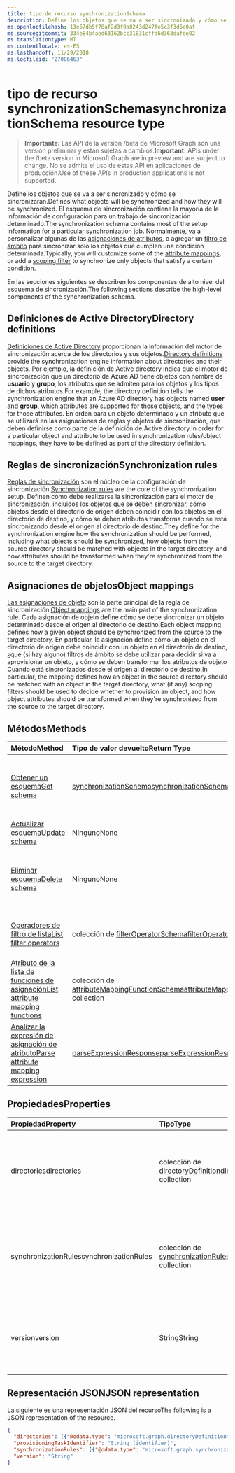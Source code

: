 ```yaml
---
title: tipo de recurso synchronizationSchema
description: Define los objetos que se va a ser sincronizado y cómo se sincronizarán. El esquema de sincronización contiene la mayoría de la información de configuración para un trabajo de sincronización determinado. Normalmente, va a personalizar algunas de las asignaciones de atributo, o agregar un filtro de ámbito para sincronizar solo los objetos que cumplen una condición determinada.
ms.openlocfilehash: 13e57db5f78af2d3f0a8243d247fe5c3f3d5e0af
ms.sourcegitcommit: 334e84b4aed63162bcc31831cffd6d363dafee02
ms.translationtype: MT
ms.contentlocale: es-ES
ms.lasthandoff: 11/29/2018
ms.locfileid: "27086463"
---
```

# <a name="synchronizationschema-resource-type"></a><span data-ttu-id="153c6-105">tipo de recurso synchronizationSchema</span><span class="sxs-lookup"><span data-stu-id="153c6-105">synchronizationSchema resource type</span></span>

> <span data-ttu-id="153c6-106">**Importante:** Las API de la versión /beta de Microsoft Graph son una versión preliminar y están sujetas a cambios.</span><span class="sxs-lookup"><span data-stu-id="153c6-106">**Important:** APIs under the /beta version in Microsoft Graph are in preview and are subject to change.</span></span> <span data-ttu-id="153c6-107">No se admite el uso de estas API en aplicaciones de producción.</span><span class="sxs-lookup"><span data-stu-id="153c6-107">Use of these APIs in production applications is not supported.</span></span>

<span data-ttu-id="153c6-108">Define los objetos que se va a ser sincronizado y cómo se sincronizarán.</span><span class="sxs-lookup"><span data-stu-id="153c6-108">Defines what objects will be synchronized and how they will be synchronized.</span></span> <span data-ttu-id="153c6-109">El esquema de sincronización contiene la mayoría de la información de configuración para un trabajo de sincronización determinado.</span><span class="sxs-lookup"><span data-stu-id="153c6-109">The synchronization schema contains most of the setup information for a particular synchronization job.</span></span> <span data-ttu-id="153c6-110">Normalmente, va a personalizar algunas de las [asignaciones de atributos](synchronization-attributemapping.md), o agregar un [filtro de ámbito](synchronization-filter.md) para sincronizar solo los objetos que cumplen una condición determinada.</span><span class="sxs-lookup"><span data-stu-id="153c6-110">Typically, you will customize some of the [attribute mappings](synchronization-attributemapping.md), or add a [scoping filter](synchronization-filter.md) to synchronize only objects that satisfy a certain condition.</span></span>

<span data-ttu-id="153c6-111">En las secciones siguientes se describen los componentes de alto nivel del esquema de sincronización.</span><span class="sxs-lookup"><span data-stu-id="153c6-111">The following sections describe the high-level components of the synchronization schema.</span></span>

## <a name="directory-definitions"></a><span data-ttu-id="153c6-112">Definiciones de Active Directory</span><span class="sxs-lookup"><span data-stu-id="153c6-112">Directory definitions</span></span>

<span data-ttu-id="153c6-113">[Definiciones de Active Directory](synchronization-directorydefinition.md) proporcionan la información del motor de sincronización acerca de los directorios y sus objetos.</span><span class="sxs-lookup"><span data-stu-id="153c6-113">[Directory definitions](synchronization-directorydefinition.md) provide the synchronization engine information about directories and their objects.</span></span> <span data-ttu-id="153c6-114">Por ejemplo, la definición de Active directory indica que el motor de sincronización que un directorio de Azure AD tiene objetos con nombre de **usuario** y **grupo**, los atributos que se admiten para los objetos y los tipos de dichos atributos.</span><span class="sxs-lookup"><span data-stu-id="153c6-114">For example, the directory definition tells the synchronization engine that an Azure AD directory has objects named **user** and **group**, which attributes are supported for those objects, and the types for those attributes.</span></span> <span data-ttu-id="153c6-115">En orden para un objeto determinado y un atributo que se utilizará en las asignaciones de reglas y objetos de sincronización, que deben definirse como parte de la definición de Active directory.</span><span class="sxs-lookup"><span data-stu-id="153c6-115">In order for a particular object and attribute to be used in synchronization rules/object mappings, they have to be defined as part of the directory definition.</span></span>

## <a name="synchronization-rules"></a><span data-ttu-id="153c6-116">Reglas de sincronización</span><span class="sxs-lookup"><span data-stu-id="153c6-116">Synchronization rules</span></span>

<span data-ttu-id="153c6-117">[Reglas de sincronización](synchronization-synchronizationrule.md) son el núcleo de la configuración de sincronización.</span><span class="sxs-lookup"><span data-stu-id="153c6-117">[Synchronization rules](synchronization-synchronizationrule.md) are the core of the synchronization setup.</span></span> <span data-ttu-id="153c6-118">Definen cómo debe realizarse la sincronización para el motor de sincronización, incluidos los objetos que se deben sincronizar, cómo objetos desde el directorio de origen deben coincidir con los objetos en el directorio de destino, y cómo se deben atributos transforma cuando se está sincronizando desde el origen al directorio de destino.</span><span class="sxs-lookup"><span data-stu-id="153c6-118">They define for the synchronization engine how the synchronization should be performed, including what objects should be synchronized, how objects from the source directory should be matched with objects in the target directory, and how attributes should be transformed when they're synchronized from the source to the target directory.</span></span> 

## <a name="object-mappings"></a><span data-ttu-id="153c6-119">Asignaciones de objetos</span><span class="sxs-lookup"><span data-stu-id="153c6-119">Object mappings</span></span>

<span data-ttu-id="153c6-120">[Las asignaciones de objeto](synchronization-objectmapping.md) son la parte principal de la regla de sincronización.</span><span class="sxs-lookup"><span data-stu-id="153c6-120">[Object mappings](synchronization-objectmapping.md) are the main part of the synchronization rule.</span></span> <span data-ttu-id="153c6-121">Cada asignación de objeto define cómo se debe sincronizar un objeto determinado desde el origen al directorio de destino.</span><span class="sxs-lookup"><span data-stu-id="153c6-121">Each object mapping defines how a given object should be synchronized from the source to the target directory.</span></span> <span data-ttu-id="153c6-122">En particular, la asignación define cómo un objeto en el directorio de origen debe coincidir con un objeto en el directorio de destino, ¿qué (si hay alguno) filtros de ámbito se debe utilizar para decidir si va a aprovisionar un objeto, y cómo se deben transformar los atributos de objeto Cuando está sincronizados desde el origen al directorio de destino.</span><span class="sxs-lookup"><span data-stu-id="153c6-122">In particular, the mapping defines how an object in the source directory should be matched with an object in the target directory, what (if any) scoping filters should be used to decide whether to provision an object, and how object attributes should be transformed when they're synchronized from the source to the target directory.</span></span>

## <a name="methods"></a><span data-ttu-id="153c6-123">Métodos</span><span class="sxs-lookup"><span data-stu-id="153c6-123">Methods</span></span>

| <span data-ttu-id="153c6-124">Método</span><span class="sxs-lookup"><span data-stu-id="153c6-124">Method</span></span>        | <span data-ttu-id="153c6-125">Tipo de valor devuelto</span><span class="sxs-lookup"><span data-stu-id="153c6-125">Return Type</span></span>               | <span data-ttu-id="153c6-126">Descripción</span><span class="sxs-lookup"><span data-stu-id="153c6-126">Description</span></span>                  |
|:--------------|:--------------------------|:-----------------------------|
|[<span data-ttu-id="153c6-127">Obtener un esquema</span><span class="sxs-lookup"><span data-stu-id="153c6-127">Get schema</span></span>](../api/synchronization-synchronizationschema-get.md)    |[<span data-ttu-id="153c6-128">synchronizationSchema</span><span class="sxs-lookup"><span data-stu-id="153c6-128">synchronizationSchema</span></span>](synchronization-synchronizationschema.md)   |<span data-ttu-id="153c6-129">Leer las propiedades y las relaciones del objeto **synchronizationSchema** .</span><span class="sxs-lookup"><span data-stu-id="153c6-129">Read properties and relationships of the **synchronizationSchema** object.</span></span>|
|[<span data-ttu-id="153c6-130">Actualizar esquema</span><span class="sxs-lookup"><span data-stu-id="153c6-130">Update schema</span></span>](../api/synchronization-synchronizationschema-update.md)    |<span data-ttu-id="153c6-131">Ninguno</span><span class="sxs-lookup"><span data-stu-id="153c6-131">None</span></span>   |<span data-ttu-id="153c6-132">Actualizar el esquema de sincronización.</span><span class="sxs-lookup"><span data-stu-id="153c6-132">Update the synchronization schema.</span></span> |
|[<span data-ttu-id="153c6-133">Eliminar esquema</span><span class="sxs-lookup"><span data-stu-id="153c6-133">Delete schema</span></span>](../api/synchronization-synchronizationschema-delete.md)    |<span data-ttu-id="153c6-134">Ninguno</span><span class="sxs-lookup"><span data-stu-id="153c6-134">None</span></span>   |<span data-ttu-id="153c6-135">Eliminar el esquema personalizado, restablecer el esquema a la configuración predeterminada.</span><span class="sxs-lookup"><span data-stu-id="153c6-135">Delete the customized schema, resetting the schema to the default configuration.</span></span> |
|[<span data-ttu-id="153c6-136">Operadores de filtro de lista</span><span class="sxs-lookup"><span data-stu-id="153c6-136">List filter operators</span></span>](../api/synchronization-synchronizationschema-filteroperators.md)    |<span data-ttu-id="153c6-137">colección de [filterOperatorSchema](../resources/synchronization-filteroperatorschema.md)</span><span class="sxs-lookup"><span data-stu-id="153c6-137">[filterOperatorSchema](../resources/synchronization-filteroperatorschema.md) colection</span></span>   |<span data-ttu-id="153c6-138">Lista de todos los operadores compatibles con los filtros de ámbito.</span><span class="sxs-lookup"><span data-stu-id="153c6-138">List all operators supported in the scoping filters.</span></span> |
|[<span data-ttu-id="153c6-139">Atributo de la lista de funciones de asignación</span><span class="sxs-lookup"><span data-stu-id="153c6-139">List attribute mapping functions</span></span>](../api/synchronization-synchronizationschema-functions.md)    |<span data-ttu-id="153c6-140">colección de [attributeMappingFunctionSchema](../resources/synchronization-attributemappingfunctionschema.md)</span><span class="sxs-lookup"><span data-stu-id="153c6-140">[attributeMappingFunctionSchema](../resources/synchronization-attributemappingfunctionschema.md) collection</span></span>   |<span data-ttu-id="153c6-141">Lista de todas las funciones compatibles con las expresiones de asignación de atributo.</span><span class="sxs-lookup"><span data-stu-id="153c6-141">List all functions supported in the attribute mapping expressions.</span></span> |
|[<span data-ttu-id="153c6-142">Analizar la expresión de asignación de atributo</span><span class="sxs-lookup"><span data-stu-id="153c6-142">Parse attribute mapping expression</span></span>](../api/synchronization-synchronizationschema-parseexpression.md)|[<span data-ttu-id="153c6-143">parseExpressionResponse</span><span class="sxs-lookup"><span data-stu-id="153c6-143">parseExpressionResponse</span></span>](synchronization-parseexpressionresponse.md)|<span data-ttu-id="153c6-144">Analizar una expresión de cadena en un [attributeMappingSource</span><span class="sxs-lookup"><span data-stu-id="153c6-144">Parse a string expression into an [attributeMappingSource</span></span>|<span data-ttu-id="153c6-145">(.. / resources/synchronization_attributemappingsource.md) objeto.</span><span class="sxs-lookup"><span data-stu-id="153c6-145">(../resources/synchronization_attributemappingsource.md) object.</span></span>|


## <a name="properties"></a><span data-ttu-id="153c6-146">Propiedades</span><span class="sxs-lookup"><span data-stu-id="153c6-146">Properties</span></span>

| <span data-ttu-id="153c6-147">Propiedad</span><span class="sxs-lookup"><span data-stu-id="153c6-147">Property</span></span>      | <span data-ttu-id="153c6-148">Tipo</span><span class="sxs-lookup"><span data-stu-id="153c6-148">Type</span></span>      | <span data-ttu-id="153c6-149">Descripción</span><span class="sxs-lookup"><span data-stu-id="153c6-149">Description</span></span>    |
|:--------------|:----------|:---------------|
|<span data-ttu-id="153c6-150">directories</span><span class="sxs-lookup"><span data-stu-id="153c6-150">directories</span></span>            |<span data-ttu-id="153c6-151">colección de [directoryDefinition](synchronization-directorydefinition.md)</span><span class="sxs-lookup"><span data-stu-id="153c6-151">[directoryDefinition](synchronization-directorydefinition.md) collection</span></span>   |<span data-ttu-id="153c6-152">Describe los objetos que forman parte de la [synchronizationJob](synchronization-synchronizationjob.md) o [synchronizationTemplate](synchronization-synchronizationtemplate.md)y directorios.</span><span class="sxs-lookup"><span data-stu-id="153c6-152">Describes directories and objects that are part of the [synchronizationJob](synchronization-synchronizationjob.md) or [synchronizationTemplate](synchronization-synchronizationtemplate.md).</span></span> |
|<span data-ttu-id="153c6-153">synchronizationRules</span><span class="sxs-lookup"><span data-stu-id="153c6-153">synchronizationRules</span></span>   |<span data-ttu-id="153c6-154">colección de [synchronizationRule](synchronization-synchronizationrule.md)</span><span class="sxs-lookup"><span data-stu-id="153c6-154">[synchronizationRule](synchronization-synchronizationrule.md) collection</span></span>   |<span data-ttu-id="153c6-155">Una colección de reglas de sincronización configurado para el [synchronizationJob](synchronization-synchronizationjob.md) o [synchronizationTemplate](synchronization-synchronizationtemplate.md),</span><span class="sxs-lookup"><span data-stu-id="153c6-155">A collection of synchronization rules configured for the [synchronizationJob](synchronization-synchronizationjob.md) or [synchronizationTemplate](synchronization-synchronizationtemplate.md),</span></span> |
|<span data-ttu-id="153c6-156">version</span><span class="sxs-lookup"><span data-stu-id="153c6-156">version</span></span>                |<span data-ttu-id="153c6-157">String</span><span class="sxs-lookup"><span data-stu-id="153c6-157">String</span></span>                             |<span data-ttu-id="153c6-158">La versión del esquema, que se actualizan automáticamente con todos los cambios de esquema.</span><span class="sxs-lookup"><span data-stu-id="153c6-158">The version of the schema, updated automatically with every schema change.</span></span>|


## <a name="json-representation"></a><span data-ttu-id="153c6-159">Representación JSON</span><span class="sxs-lookup"><span data-stu-id="153c6-159">JSON representation</span></span>

<span data-ttu-id="153c6-160">La siguiente es una representación JSON del recurso</span><span class="sxs-lookup"><span data-stu-id="153c6-160">The following is a JSON representation of the resource.</span></span>

<!-- {
  "blockType": "resource",
  "optionalProperties": [

  ],
  "@odata.type": "microsoft.graph.synchronizationSchema"
}-->

```json
{
  "directories": [{"@odata.type": "microsoft.graph.directoryDefinition"}],
  "provisioningTaskIdentifier": "String (identifier)",
  "synchronizationRules": [{"@odata.type": "microsoft.graph.synchronizationRule"}],
  "version": "String"
}
```

<!-- uuid: 8fcb5dbc-d5aa-4681-8e31-b001d5168d79
2015-10-25 14:57:30 UTC -->
<!-- {
  "type": "#page.annotation",
  "description": "synchronizationSchema resource",
  "keywords": "",
  "section": "documentation",
  "tocPath": ""
}-->